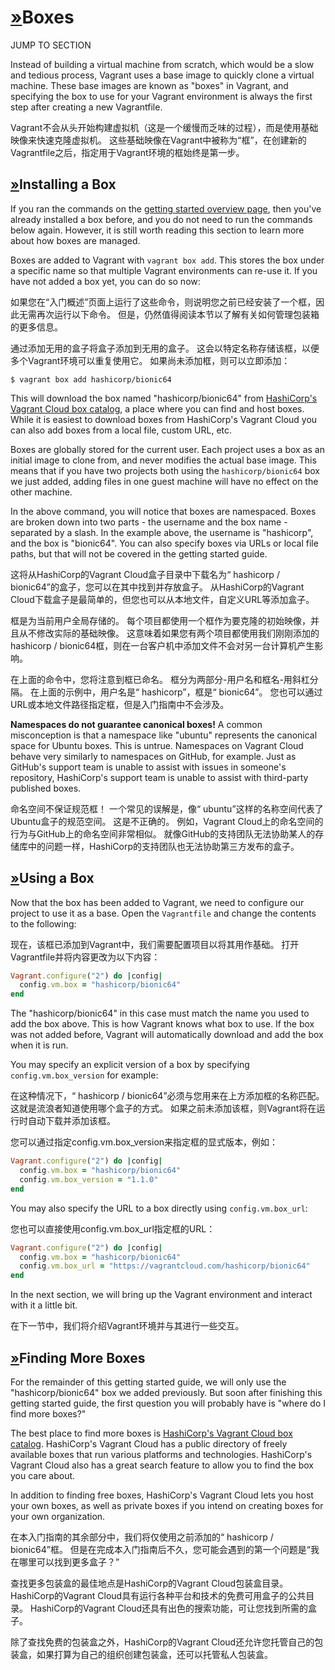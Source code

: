 # [»](https://www.vagrantup.com/intro/getting-started/boxes#boxes)Boxes

JUMP TO SECTION

Instead of building a virtual machine from scratch, which would be a slow and tedious process, Vagrant uses a base image to quickly clone a virtual machine. These base images are known as "boxes" in Vagrant, and specifying the box to use for your Vagrant environment is always the first step after creating a new Vagrantfile.

Vagrant不会从头开始构建虚拟机（这是一个缓慢而乏味的过程），而是使用基础映像来快速克隆虚拟机。 这些基础映像在Vagrant中被称为“框”，在创建新的Vagrantfile之后，指定用于Vagrant环境的框始终是第一步。

## [»](https://www.vagrantup.com/intro/getting-started/boxes#installing-a-box)Installing a Box

If you ran the commands on the [getting started overview page](https://www.vagrantup.com/intro/getting-started/), then you've already installed a box before, and you do not need to run the commands below again. However, it is still worth reading this section to learn more about how boxes are managed.

Boxes are added to Vagrant with `vagrant box add`. This stores the box under a specific name so that multiple Vagrant environments can re-use it. If you have not added a box yet, you can do so now:

如果您在“入门概述”页面上运行了这些命令，则说明您之前已经安装了一个框，因此无需再次运行以下命令。 但是，仍然值得阅读本节以了解有关如何管理包装箱的更多信息。



通过添加无用的盒子将盒子添加到无用的盒子。 这会以特定名称存储该框，以便多个Vagrant环境可以重复使用它。 如果尚未添加框，则可以立即添加：

```shell-session
$ vagrant box add hashicorp/bionic64
```

This will download the box named "hashicorp/bionic64" from [HashiCorp's Vagrant Cloud box catalog](https://vagrantcloud.com/boxes/search), a place where you can find and host boxes. While it is easiest to download boxes from HashiCorp's Vagrant Cloud you can also add boxes from a local file, custom URL, etc.

Boxes are globally stored for the current user. Each project uses a box as an initial image to clone from, and never modifies the actual base image. This means that if you have two projects both using the `hashicorp/bionic64` box we just added, adding files in one guest machine will have no effect on the other machine.

In the above command, you will notice that boxes are namespaced. Boxes are broken down into two parts - the username and the box name - separated by a slash. In the example above, the username is "hashicorp", and the box is "bionic64". You can also specify boxes via URLs or local file paths, but that will not be covered in the getting started guide.

这将从HashiCorp的Vagrant Cloud盒子目录中下载名为“ hashicorp / bionic64”的盒子，您可以在其中找到并存放盒子。 从HashiCorp的Vagrant Cloud下载盒子是最简单的，但您也可以从本地文件，自定义URL等添加盒子。



框是为当前用户全局存储的。 每个项目都使用一个框作为要克隆的初始映像，并且从不修改实际的基础映像。 这意味着如果您有两个项目都使用我们刚刚添加的hashicorp / bionic64框，则在一台客户机中添加文件不会对另一台计算机产生影响。



在上面的命令中，您将注意到框已命名。 框分为两部分-用户名和框名-用斜杠分隔。 在上面的示例中，用户名是“ hashicorp”，框是“ bionic64”。 您也可以通过URL或本地文件路径指定框，但是入门指南中不会涉及。

**Namespaces do not guarantee canonical boxes!** A common misconception is that a namespace like "ubuntu" represents the canonical space for Ubuntu boxes. This is untrue. Namespaces on Vagrant Cloud behave very similarly to namespaces on GitHub, for example. Just as GitHub's support team is unable to assist with issues in someone's repository, HashiCorp's support team is unable to assist with third-party published boxes.

命名空间不保证规范框！ 一个常见的误解是，像“ ubuntu”这样的名称空间代表了Ubuntu盒子的规范空间。 这是不正确的。 例如，Vagrant Cloud上的命名空间的行为与GitHub上的命名空间非常相似。 就像GitHub的支持团队无法协助某人的存储库中的问题一样，HashiCorp的支持团队也无法协助第三方发布的盒子。

## [»](https://www.vagrantup.com/intro/getting-started/boxes#using-a-box)Using a Box

Now that the box has been added to Vagrant, we need to configure our project to use it as a base. Open the `Vagrantfile` and change the contents to the following:

现在，该框已添加到Vagrant中，我们需要配置项目以将其用作基础。 打开Vagrantfile并将内容更改为以下内容：

```ruby
Vagrant.configure("2") do |config|
  config.vm.box = "hashicorp/bionic64"
end
```

The "hashicorp/bionic64" in this case must match the name you used to add the box above. This is how Vagrant knows what box to use. If the box was not added before, Vagrant will automatically download and add the box when it is run.

You may specify an explicit version of a box by specifying `config.vm.box_version` for example:

在这种情况下，“ hashicorp / bionic64”必须与您用来在上方添加框的名称匹配。 这就是流浪者知道使用哪个盒子的方式。 如果之前未添加该框，则Vagrant将在运行时自动下载并添加该框。



您可以通过指定config.vm.box_version来指定框的显式版本，例如：

```ruby
Vagrant.configure("2") do |config|
  config.vm.box = "hashicorp/bionic64"
  config.vm.box_version = "1.1.0"
end
```

You may also specify the URL to a box directly using `config.vm.box_url`:

您也可以直接使用config.vm.box_url指定框的URL：

```ruby
Vagrant.configure("2") do |config|
  config.vm.box = "hashicorp/bionic64"
  config.vm.box_url = "https://vagrantcloud.com/hashicorp/bionic64"
end
```

In the next section, we will bring up the Vagrant environment and interact with it a little bit.

在下一节中，我们将介绍Vagrant环境并与其进行一些交互。

## [»](https://www.vagrantup.com/intro/getting-started/boxes#finding-more-boxes)Finding More Boxes

For the remainder of this getting started guide, we will only use the "hashicorp/bionic64" box we added previously. But soon after finishing this getting started guide, the first question you will probably have is "where do I find more boxes?"

The best place to find more boxes is [HashiCorp's Vagrant Cloud box catalog](https://vagrantcloud.com/boxes/search). HashiCorp's Vagrant Cloud has a public directory of freely available boxes that run various platforms and technologies. HashiCorp's Vagrant Cloud also has a great search feature to allow you to find the box you care about.

In addition to finding free boxes, HashiCorp's Vagrant Cloud lets you host your own boxes, as well as private boxes if you intend on creating boxes for your own organization.

在本入门指南的其余部分中，我们将仅使用之前添加的“ hashicorp / bionic64”框。 但是在完成本入门指南后不久，您可能会遇到的第一个问题是“我在哪里可以找到更多盒子？”



查找更多包装盒的最佳地点是HashiCorp的Vagrant Cloud包装盒目录。 HashiCorp的Vagrant Cloud具有运行各种平台和技术的免费可用盒子的公共目录。 HashiCorp的Vagrant Cloud还具有出色的搜索功能，可让您找到所需的盒子。



除了查找免费的包装盒之外，HashiCorp的Vagrant Cloud还允许您托管自己的包装盒，如果打算为自己的组织创建包装盒，还可以托管私人包装盒。